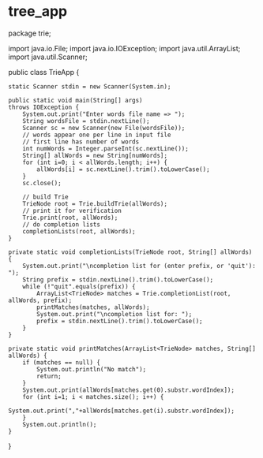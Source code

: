 # tree_app

package trie;

import java.io.File;
import java.io.IOException;
import java.util.ArrayList;
import java.util.Scanner;

public class TrieApp {

	static Scanner stdin = new Scanner(System.in);
	
	public static void main(String[] args) 
	throws IOException {
		System.out.print("Enter words file name => ");
		String wordsFile = stdin.nextLine();
		Scanner sc = new Scanner(new File(wordsFile));
		// words appear one per line in input file
		// first line has number of words
		int numWords = Integer.parseInt(sc.nextLine());
		String[] allWords = new String[numWords];
		for (int i=0; i < allWords.length; i++) {
			allWords[i] = sc.nextLine().trim().toLowerCase();
		}
		sc.close();
		
		// build Trie
		TrieNode root = Trie.buildTrie(allWords);
		// print it for verification
		Trie.print(root, allWords);
		// do completion lists
		completionLists(root, allWords);
	}
	
	private static void completionLists(TrieNode root, String[] allWords) {
		System.out.print("\ncompletion list for (enter prefix, or 'quit'): ");
		String prefix = stdin.nextLine().trim().toLowerCase();
		while (!"quit".equals(prefix)) {
			ArrayList<TrieNode> matches = Trie.completionList(root, allWords, prefix);
			printMatches(matches, allWords);
			System.out.print("\ncompletion list for: ");
			prefix = stdin.nextLine().trim().toLowerCase();
		}
	}
	
	private static void printMatches(ArrayList<TrieNode> matches, String[] allWords) {
		if (matches == null) {
			System.out.println("No match");
			return;
		}
		System.out.print(allWords[matches.get(0).substr.wordIndex]);
		for (int i=1; i < matches.size(); i++) {
			System.out.print(","+allWords[matches.get(i).substr.wordIndex]);
		}
		System.out.println();
	}
	
}
